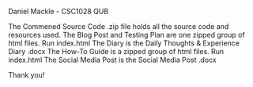 Daniel Mackle - CSC1028 QUB

The Commened Source Code .zip file holds all the source code and resources used.
The Blog Post and Testing Plan are one zipped group of html files. Run index.html
The Diary is the Daily Thoughts & Experience Diary .docx
The How-To Guide is a zipped group of html files. Run index.html
The Social Media Post is the Social Media Post .docx

Thank you!
